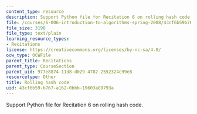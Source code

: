 ```yaml
---
content_type: resource
description: Support Python file for Recitation 6 on rolling hash code.
file: /courses/6-006-introduction-to-algorithms-spring-2008/43cf6b59b767a1620bbb19603a89793a_rolling_hash.py
file_size: 3198
file_type: text/plain
learning_resource_types:
- Recitations
license: https://creativecommons.org/licenses/by-nc-sa/4.0/
ocw_type: OCWFile
parent_title: Recitations
parent_type: CourseSection
parent_uid: 977e8874-11d8-d029-4782-2552324c99e8
resourcetype: Other
title: Rolling hash code
uid: 43cf6b59-b767-a162-0bbb-19603a89793a
---
```

Support Python file for Recitation 6 on rolling hash code.